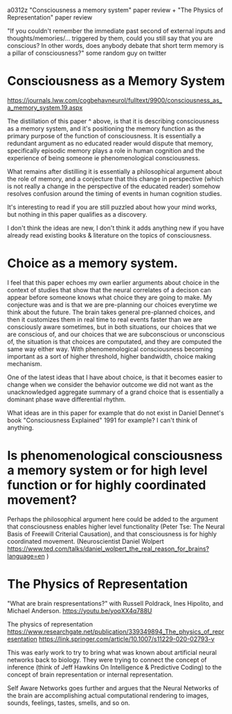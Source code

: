 a0312z "Consciousness a memory system" paper review + "The Physics of Representation" paper review

"If you couldn't remember the immediate past second of external inputs and thoughts/memories/... triggered by them, could you still say that you are conscious? In other words, does anybody debate that short term memory is a pillar of consciousness?" some random guy on twitter

# Consciousness as a Memory System
https://journals.lww.com/cogbehavneurol/fulltext/9900/consciousness_as_a_memory_system.19.aspx

The distillation of this paper ^ above, is that it is describing consciousness as a memory system, and it's positioning the memory function as the primary purpose of the function of consciousness. It is essentially a redundant argument as no educated reader would dispute that memory, specifically episodic memory plays a role in human cognition and the experience of being someone ie phenomenological consciousness.

What remains after distilling it is essentially a philosophical argument about the role of memory, and a conjecture that this change in perspective (which is not really a change in the perspective of the educated reader) somehow resolves confusion around the timing of events in human cognition studies.

It's interesting to read if you are still puzzled about how your mind works, but nothing in this paper qualifies as a discovery.

I don't think the ideas are new, I don't think it adds anything new if you have already read existing books & literature on the topics of consciousness.

# Choice as a memory system.

I feel that this paper echoes my own earlier arguments about choice in the context of studies that show that the neural correlates of a decison can appear before someone knows what choice they are going to make. My conjecture was and is that we are pre-planning our choices everytime we think about the future. The brain takes general pre-planned choices, and then it customizes them in real time to real events faster than we are consciously aware sometimes, but in both situations, our choices that we are conscious of, and our choices that we are subconscious or unconscious of, the situation is that choices are computated, and they are computed the same way either way. With phenomenological consciousness becoming important as a sort of higher threshold, higher bandwidth, choice making mechanism.

One of the latest ideas that I have about choice, is that it becomes easier to change when we consider the behavior outcome we did not want as the unacknowledged aggregate summary of a grand choice that is essentially a dominant phase wave differential rhythm. 

What ideas are in this paper for example that do not exist in Daniel Dennet's book "Consciousness Explained" 1991 for example? I can't think of anything.

# Is phenomenological consciousness a memory system or for high level function or for highly coordinated movement?

Perhaps the philosophical argument here could be added to the argument that consciousness enables higher level functionality (Peter Tse: The Neural Basis of Freewill Criterial Causation), and that consciousness is for highly coordinated movement. (Neuroscientist Daniel Wolpert https://www.ted.com/talks/daniel_wolpert_the_real_reason_for_brains?language=en )

# The Physics of Representation

"What are brain respresentations?" with Russell Poldrack, Ines Hipolito, and Michael Anderson.
https://youtu.be/yoqXX4q788U

The physics of representation https://www.researchgate.net/publication/339349894_The_physics_of_representation
https://link.springer.com/article/10.1007/s11229-020-02793-y

This was early work to try to bring what was known about artificial neural networks back to biology. They were trying to connect the concept of inference (think of Jeff Hawkins On Intelligence & Predictive Coding) to the concept of brain representation or internal representation.

Self Aware Networks goes further and argues that the Neural Networks of the brain are accomplishing actual computational rendering to images, sounds, feelings, tastes, smells, and so on.
